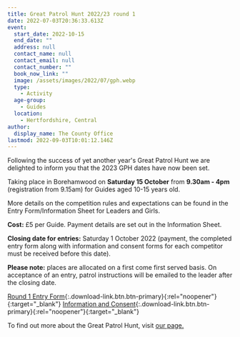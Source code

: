 ```yaml
---
title: Great Patrol Hunt 2022/23 round 1
date: 2022-07-03T20:36:33.613Z
event:
  start_date: 2022-10-15
  end_date: ""
  address: null
  contact_name: null
  contact_email: null
  contact_number: ""
  book_now_link: ""
  image: /assets/images/2022/07/gph.webp
  type:
    - Activity
  age-group:
    - Guides
  location:
    - Hertfordshire, Central
author:
  display_name: The County Office
lastmod: 2022-09-03T10:01:12.146Z
---
```

Following the success of yet another year's Great Patrol Hunt we are delighted to inform you that the 2023 GPH dates have now been set.

Taking place in Borehamwood on **Saturday 15 October** from **9.30am - 4pm** (registration from 9.15am) for Guides aged 10-15 years old.

More details on the competition rules and expectations can be found in the Entry Form/Information Sheet for Leaders and Girls.

**Cost:** £5 per Guide.  Payment details are set out in the Information Sheet.

**Closing date for entries:**  Saturday 1 October 2022 (payment, the completed entry form along with information and consent forms for each competitor must be received before this date).

**Please note:** places are allocated on a first come first served basis.  On acceptance of an entry, patrol instructions will be emailed to the leader after the closing date.

[Round 1 Entry Form](/assets/docs/2022/gph-entry-form-round-1-22-23.docx){:.download-link.btn.btn-primary}{:rel="noopener"}{:target="_blank"} [Information and Consent](/assets/docs/2022/gph-information-and-consent-form-r1-22-23.pdf){:.download-link.btn.btn-primary}{:rel="noopener"}{:target="_blank"}

To find out more about the Great Patrol Hunt, visit [our page.](/great-patrol-hunt/)
